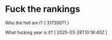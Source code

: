 # Fuck the rankings

Who the hell am I?
{ 31739071 }

What fucking year is it?
[ 2025-03-28T10:16:40Z ]
